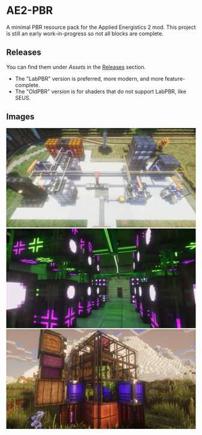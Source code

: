 # AE2-PBR
A minimal PBR resource pack for the Applied Energistics 2 mod. This project is still an early work-in-progress so not all blocks are complete.

## Releases
You can find them under _Assets_ in the [Releases](https://github.com/Null-MC/AE2-PBR/releases) section.
- The "LabPBR" version is preferred, more modern, and more feature-complete.
- The "OldPBR" version is for shaders that do not support LabPBR, like SEUS.

## Images
![1](media/2024-10-13_03.26.38.png?raw=true)
![2](media/2024-09-06_11.08.38.png?raw=true)
![3](media/2024-09-18_17.04.01.png?raw=true)
